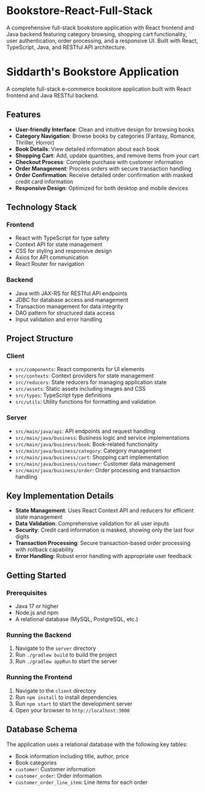 # Bookstore-React-Full-Stack
A comprehensive full-stack bookstore application with React frontend and Java backend featuring category browsing, shopping cart functionality, user authentication, order processing, and a responsive UI. Built with React, TypeScript, Java, and RESTful API architecture.

# Siddarth's Bookstore Application

A complete full-stack e-commerce bookstore application built with React frontend and Java RESTful backend.

## Features

- **User-friendly Interface**: Clean and intuitive design for browsing books
- **Category Navigation**: Browse books by categories (Fantasy, Romance, Thriller, Horror)
- **Book Details**: View detailed information about each book
- **Shopping Cart**: Add, update quantities, and remove items from your cart
- **Checkout Process**: Complete purchase with customer information
- **Order Management**: Process orders with secure transaction handling
- **Order Confirmation**: Receive detailed order confirmation with masked credit card information
- **Responsive Design**: Optimized for both desktop and mobile devices

## Technology Stack

### Frontend
- React with TypeScript for type safety
- Context API for state management
- CSS for styling and responsive design
- Axios for API communication
- React Router for navigation

### Backend
- Java with JAX-RS for RESTful API endpoints
- JDBC for database access and management
- Transaction management for data integrity
- DAO pattern for structured data access
- Input validation and error handling

## Project Structure

### Client
- `src/components`: React components for UI elements
- `src/contexts`: Context providers for state management
- `src/reducers`: State reducers for managing application state
- `src/assets`: Static assets including images and CSS
- `src/types`: TypeScript type definitions
- `src/utils`: Utility functions for formatting and validation

### Server
- `src/main/java/api`: API endpoints and request handling
- `src/main/java/business`: Business logic and service implementations
- `src/main/java/business/book`: Book-related functionality
- `src/main/java/business/category`: Category management
- `src/main/java/business/cart`: Shopping cart implementation
- `src/main/java/business/customer`: Customer data management
- `src/main/java/business/order`: Order processing and transaction handling

## Key Implementation Details

- **State Management**: Uses React Context API and reducers for efficient state management
- **Data Validation**: Comprehensive validation for all user inputs
- **Security**: Credit card information is masked, showing only the last four digits
- **Transaction Processing**: Secure transaction-based order processing with rollback capability
- **Error Handling**: Robust error handling with appropriate user feedback

## Getting Started

### Prerequisites
- Java 17 or higher
- Node.js and npm
- A relational database (MySQL, PostgreSQL, etc.)

### Running the Backend
1. Navigate to the `server` directory
2. Run `./gradlew build` to build the project
3. Run `./gradlew appRun` to start the server

### Running the Frontend
1. Navigate to the `client` directory
2. Run `npm install` to install dependencies
3. Run `npm start` to start the development server
4. Open your browser to `http://localhost:3000`

## Database Schema
The application uses a relational database with the following key tables:
- Book information including title, author, price
- Book categories
- `customer`: Customer information
- `customer_order`: Order information
- `customer_order_line_item`: Line items for each order


